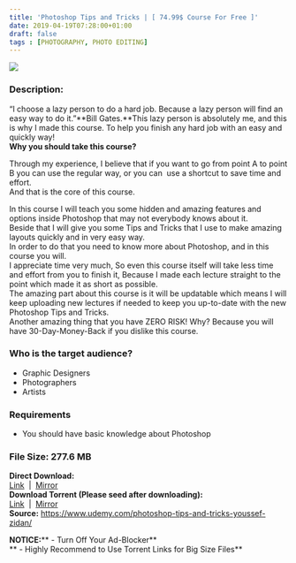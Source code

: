 ```yaml
---
title: 'Photoshop Tips and Tricks | [ 74.99$ Course For Free ]'
date: 2019-04-19T07:28:00+01:00
draft: false
tags : [PHOTOGRAPHY, PHOTO EDITING]
---
```


  

**[![](https://3.bp.blogspot.com/-_sfYx42wfyo/XLlp20h8SWI/AAAAAAAAB0g/CnziXQbi1FMjs2ic3tUjeBJKFWTyT-SmQCLcBGAs/s640/Photoshop-Tips-and-Tricks.jpg)](https://3.bp.blogspot.com/-_sfYx42wfyo/XLlp20h8SWI/AAAAAAAAB0g/CnziXQbi1FMjs2ic3tUjeBJKFWTyT-SmQCLcBGAs/s1600/Photoshop-Tips-and-Tricks.jpg)**

  
  

### Description:

“I choose a lazy person to do a hard job. Because a lazy person will find an easy way to do it.”**Bill Gates.**This lazy person is absolutely me, and this is why I made this course. To help you finish any hard job with an easy and quickly way!  
**Why you should take this course?**  

Through my experience, I believe that if you want to go from point A to point B you can use the regular way, or you can  use a shortcut to save time and effort.  
And that is the core of this course.  

In this course I will teach you some hidden and amazing features and options inside Photoshop that may not everybody knows about it.  
Beside that I will give you some Tips and Tricks that I use to make amazing layouts quickly and in very easy way.  
In order to do that you need to know more about Photoshop, and in this course you will.  
I appreciate time very much, So even this course itself will take less time and effort from you to finish it, Because I made each lecture straight to the point which made it as short as possible.  
The amazing part about this course is it will be updatable which means I will keep uploading new lectures if needed to keep you up-to-date with the new Photoshop Tips and Tricks.  
Another amazing thing that you have ZERO RISK! Why? Because you will have 30-Day-Money-Back if you dislike this course.  

### Who is the target audience?

*   Graphic Designers
*   Photographers
*   Artists

### Requirements

*   You should have basic knowledge about Photoshop

### File Size: 277.6 MB

**Direct Download:**  
[Link](https://oko.sh/PhotoshopTipslink1)  |  [Mirror](https://oko.sh/PhotoshopTipslink2)   
**Download Torrent (Please seed after downloading):**  
[Link](https://oko.sh/PhotoshopTipstorrent1)  |  [Mirror](https://oko.sh/PhotoshopTipstorrent2)  
**Source:** https://www.udemy.com/photoshop-tips-and-tricks-youssef-zidan/  

**NOTICE:**** - Turn Off Your Ad-Blocker**  
** - Highly Recommend to Use Torrent Links for Big Size Files**